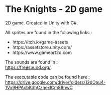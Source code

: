 # The Knights - 2D game
 2D game. Created in Unity with C#.

All sprites are found in the following links : 
<ul>
 <li>
https://itch.io/game-assets
 </li>
 <li>
https://assetstore.unity.com/
 </li>
 <li>
https://www.gameart2d.com
 </li>
</ul>

The sounds are found in : <br>
https://freesound.org/

The executable code can be found here : <br>
https://drive.google.com/drive/folders/13dOau4-1Vx9HPAcbKdhCzhexlCm88nwC
